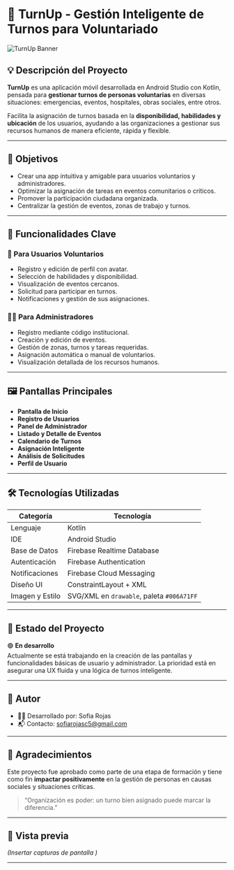
# 📲 TurnUp - Gestión Inteligente de Turnos para Voluntariado

![TurnUp Banner](./banner.png) <!-- Puedes reemplazar esto con el path de tu imagen real -->

## 💡 Descripción del Proyecto

**TurnUp** es una aplicación móvil desarrollada en Android Studio con Kotlin, pensada para **gestionar turnos de personas voluntarias** en diversas situaciones: emergencias, eventos, hospitales, obras sociales, entre otros.  

Facilita la asignación de turnos basada en la **disponibilidad, habilidades y ubicación** de los usuarios, ayudando a las organizaciones a gestionar sus recursos humanos de manera eficiente, rápida y flexible.

---

## 🎯 Objetivos

- Crear una app intuitiva y amigable para usuarios voluntarios y administradores.
- Optimizar la asignación de tareas en eventos comunitarios o críticos.
- Promover la participación ciudadana organizada.
- Centralizar la gestión de eventos, zonas de trabajo y turnos.

---

## 🧩 Funcionalidades Clave

### 👤 Para Usuarios Voluntarios
- Registro y edición de perfil con avatar.
- Selección de habilidades y disponibilidad.
- Visualización de eventos cercanos.
- Solicitud para participar en turnos.
- Notificaciones y gestión de sus asignaciones.

### 🧑‍💼 Para Administradores
- Registro mediante código institucional.
- Creación y edición de eventos.
- Gestión de zonas, turnos y tareas requeridas.
- Asignación automática o manual de voluntarios.
- Visualización detallada de los recursos humanos.

---

## 🖼️ Pantallas Principales

- **Pantalla de Inicio**
- **Registro de Usuarios**
- **Panel de Administrador**
- **Listado y Detalle de Eventos**
- **Calendario de Turnos**
- **Asignación Inteligente**
- **Análisis de Solicitudes**
- **Perfil de Usuario**

---

## 🛠️ Tecnologías Utilizadas

| Categoría         | Tecnología                     |
|------------------|---------------------------------|
| Lenguaje         | Kotlin                          |
| IDE              | Android Studio                  |
| Base de Datos    | Firebase Realtime Database      |
| Autenticación    | Firebase Authentication         |
| Notificaciones   | Firebase Cloud Messaging        |
| Diseño UI        | ConstraintLayout + XML          |
| Imagen y Estilo  | SVG/XML en `drawable`, paleta `#006A71FF` |

---

## 📅 Estado del Proyecto

🟢 **En desarrollo**  
Actualmente se está trabajando en la creación de las pantallas y funcionalidades básicas de usuario y administrador. La prioridad está en asegurar una UX fluida y una lógica de turnos inteligente.

---

## 📝 Autor

- 👩‍💻 Desarrollado por: Sofia Rojas
- 📬 Contacto: sofiarojasc5@gmail.com

---

## 💖 Agradecimientos

Este proyecto fue aprobado como parte de una etapa de formación y tiene como fin **impactar positivamente** en la gestión de personas en causas sociales y situaciones críticas.  

> “Organización es poder: un turno bien asignado puede marcar la diferencia.”

---

## 📸 Vista previa

*(Insertar capturas de pantalla )*

---
